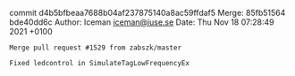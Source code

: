 commit d4b5bfbeaa7688b04af237875140a8ac59ffdaf5
Merge: 85fb51564 bde40dd6c
Author: Iceman <iceman@iuse.se>
Date:   Thu Nov 18 07:28:49 2021 +0100

    Merge pull request #1529 from zabszk/master
    
    Fixed ledcontrol in SimulateTagLowFrequencyEx

